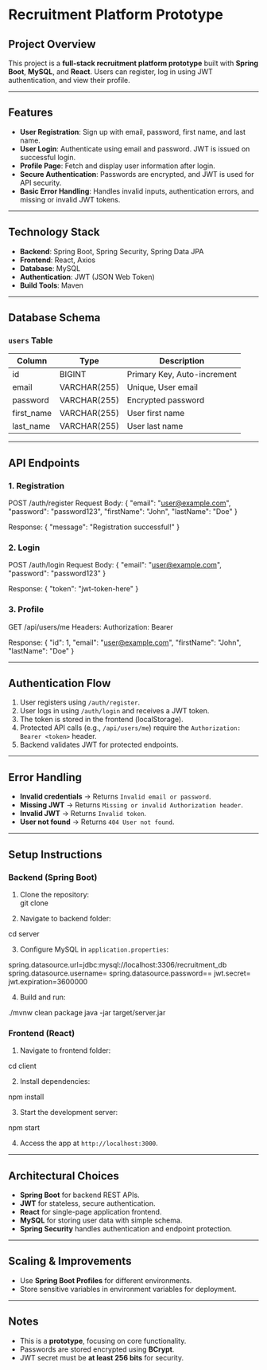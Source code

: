 # Recruitment Platform Prototype

## Project Overview
This project is a **full-stack recruitment platform prototype** built with **Spring Boot**, **MySQL**, and **React**. Users can register, log in using JWT authentication, and view their profile.

---

## Features
- **User Registration**: Sign up with email, password, first name, and last name.
- **User Login**: Authenticate using email and password. JWT is issued on successful login.
- **Profile Page**: Fetch and display user information after login.
- **Secure Authentication**: Passwords are encrypted, and JWT is used for API security.
- **Basic Error Handling**: Handles invalid inputs, authentication errors, and missing or invalid JWT tokens.

---

## Technology Stack
- **Backend**: Spring Boot, Spring Security, Spring Data JPA
- **Frontend**: React, Axios
- **Database**: MySQL
- **Authentication**: JWT (JSON Web Token)
- **Build Tools**: Maven

---

## Database Schema

### `users` Table

| Column     | Type         | Description                      |
|------------|-------------|----------------------------------|
| id         | BIGINT       | Primary Key, Auto-increment      |
| email      | VARCHAR(255) | Unique, User email               |
| password   | VARCHAR(255) | Encrypted password               |
| first_name | VARCHAR(255) | User first name                  |
| last_name  | VARCHAR(255) | User last name                   |

---

## API Endpoints

### 1. Registration
POST /auth/register
Request Body:
{
  "email": "user@example.com",
  "password": "password123",
  "firstName": "John",
  "lastName": "Doe"
}


Response:
{
  "message": "Registration successful!"
}



### 2. Login


POST /auth/login
Request Body:
{
  "email": "user@example.com",
  "password": "password123"
}


Response:
{
  "token": "jwt-token-here"
}


### 3. Profile


GET /api/users/me
Headers:
Authorization: Bearer <jwt-token>


Response:
{
  "id": 1,
  "email": "user@example.com",
  "firstName": "John",
  "lastName": "Doe"
}



---

## Authentication Flow
1. User registers using `/auth/register`.
2. User logs in using `/auth/login` and receives a JWT token.
3. The token is stored in the frontend (localStorage).
4. Protected API calls (e.g., `/api/users/me`) require the `Authorization: Bearer <token>` header.
5. Backend validates JWT for protected endpoints.

---

## Error Handling
- **Invalid credentials** → Returns `Invalid email or password`.
- **Missing JWT** → Returns `Missing or invalid Authorization header`.
- **Invalid JWT** → Returns `Invalid token`.
- **User not found** → Returns `404 User not found`.

---

## Setup Instructions

### Backend (Spring Boot)
1. Clone the repository:  
git clone <your-repo-url>

2. Navigate to backend folder:  


cd server

3. Configure MySQL in `application.properties`:


spring.datasource.url=jdbc:mysql://localhost:3306/recruitment_db
spring.datasource.username=
spring.datasource.password==
jwt.secret=
jwt.expiration=3600000

4. Build and run:


./mvnw clean package
java -jar target/server.jar


### Frontend (React)
1. Navigate to frontend folder:  


cd client

2. Install dependencies:  


npm install

3. Start the development server:  


npm start

4. Access the app at `http://localhost:3000`.

---

## Architectural Choices
- **Spring Boot** for backend REST APIs.
- **JWT** for stateless, secure authentication.
- **React** for single-page application frontend.
- **MySQL** for storing user data with simple schema.
- **Spring Security** handles authentication and endpoint protection.

---

## Scaling & Improvements
- Use **Spring Boot Profiles** for different environments.
- Store sensitive variables in environment variables for deployment.

---

## Notes
- This is a **prototype**, focusing on core functionality.
- Passwords are stored encrypted using **BCrypt**.
- JWT secret must be **at least 256 bits** for security.
